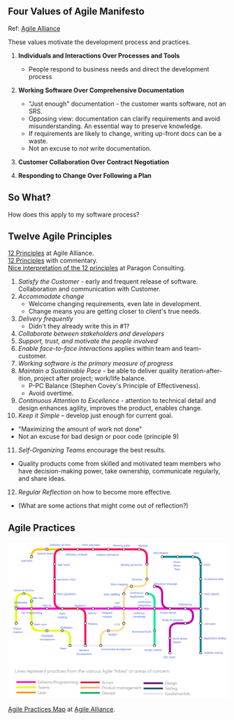## Four Values of Agile Manifesto

Ref: [Agile Alliance](https://www.agilealliance.org/agile101/the-agile-manifesto/)

These values motivate the development process and practices.

1. **Individuals and Interactions Over Processes and Tools**
   * People respond to business needs and direct the development process

2. **Working Software Over Comprehensive Documentation**
   * "Just enough" documentation - the customer wants software, not an SRS.
   * Opposing view: documentation can clarify requirements and avoid misunderstanding.  An essential way to preserve knowledge.
   * If requirements are likely to change, writing up-front docs can be a waste.
   * Not an excuse to _not_ write documentation.

3. **Customer Collaboration Over Contract Negotiation**

4. **Responding to Change Over Following a Plan**

## So What? 

How does this apply to my software process?

## Twelve Agile Principles

[12 Principles](https://www.agilealliance.org/agile101/12-principles-behind-the-agile-manifesto/) at Agile Alliance.    
[12 Principles](https://www.smartsheet.com/comprehensive-guide-values-principles-agile-manifesto#the-twelve-agile-manifesto-principles) with commentary.    
[Nice interpretation of the 12 principles](http://www.consultparagon.com/blog/12-principles-of-agile-methodologies) at Paragon Consulting.    

1. *Satisfy the Customer* - early and frequent release of software. Collaboration and communication with Customer.
2. *Accommodate change*
   * Welcome changing requirements, even late in development.
   * Change means you are getting closer to client's true needs.
3. *Delivery frequently* 
   * Didn't they already write this in #1?
4. *Collaborate between stakeholders and developers*
5. *Support, trust, and motivate the people involved*
6. *Enable face-to-face interactions* applies within team and team-customer.
7. *Working software is the primary measure of progress*
8. *Maintain a Sustainable Pace* - be able to deliver quality iteration-after-ition, project after project; work/life balance. 
   * P-PC Balance (Stephen Covey's Principle of Effectiveness). 
   * Avoid overtime.
9. *Continuous Attention to Excellence* - attention to technical detail and design enhances agility, improves the product, enables change.
10. *Keep it Simple* – develop just enough for current goal.
   * "Maximizing the amount of work not done"
   * Not an excuse for bad design or poor code (principle 9)
11. *Self-Organizing Teams* encourage the best results. 
   * Quality products come from skilled and motivated team members who have decision-making power, take ownership, communicate regularly, and share ideas.
12. *Regular Reflection* on how to become more effective.
   * (What are some actions that might come out of reflection?)

## Agile Practices

![Agile Practices Map](../images/agile-practices.png)    

[Agile Practices Map](https://www.agilealliance.org/agile101/subway-map-to-agile-practices/) at [Agile Alliance](https://www.agilealliance.org/).

